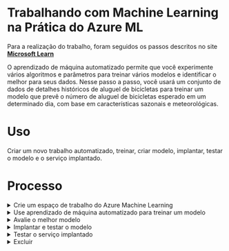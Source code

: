 # Trabalhando com Machine Learning na Prática do Azure ML

Para a realização do trabalho, foram seguidos os passos descritos no site **[Microsoft Learn](https://microsoftlearning.github.io/mslearn-ai-fundamentals/Instructions/Labs/01-machine-learning.html)**

O aprendizado de máquina automatizado permite que você experimente vários algoritmos e parâmetros para treinar vários modelos e identificar o melhor para seus dados. Nesse passo a passo, você usará um conjunto de dados de detalhes históricos de aluguel de bicicletas para treinar um modelo que prevê o número de aluguel de bicicletas esperado em um determinado dia, com base em características sazonais e meteorológicas.

# Uso

Criar um novo trabalho automatizado, treinar, criar modelo, implantar, testar o modelo e o serviço implantado.

# Processo

<details>
<summary>Crie um espaço de trabalho do Azure Machine Learning</summary>
           
1. Entre no portal do **[Azure](https://azure.microsoft.com)** com suas credenciais da Microsoft;
2. Selecione **+ Criar um recurso**, pesquise Machine Learning e crie um novo recurso do **Azure Machine Learning** com as seguintes configurações:
    - **Assinatura**: sua assinatura do Azure;
    - **Grupo de recursos**: Crie ou selecione um grupo de recursos;
    - **Nome**: Insira um nome exclusivo para seu espaço de trabalho;
    - **Região**: Selecione a região geográfica mais próxima;
    - **Conta de armazenamento**: observe a nova conta de armazenamento padrão que será criada para seu espaço de trabalho;
    - **Cofre de chaves**: Observe o novo cofre de chaves padrão que será criado para seu espaço de trabalho;
    - **Insights de aplicativos**: observe o novo recurso padrão de insights de aplicativos que será criado para seu espaço de 
    trabalho;
    - **Registro de contêiner**: Nenhum ( será criado um automaticamente na primeira vez que você implantar um modelo em um contêiner);
3. Selecione **Revisar + criar** e selecione **Criar**. Aguarde a criação do seu espaço de trabalho (pode demorar alguns minutos) e, em 
    seguida, vá para o recurso implantado;
4. Selecione **Launch Studio** (ou abra uma nova guia do navegador e navegue até **[Azure Machine Learning Studio](https://ml.azure.com)** usando sua conta da Microsoft). Feche todas as mensagens exibidas;
5. No estúdio Azure Machine Learning, você deverá ver seu espaço de trabalho recém-criado. Caso contrário, selecione **Todos os espaços de trabalho** no menu à esquerda e selecione o espaço de trabalho que você acabou de criar.


</details>
<details>
<summary>Use aprendizado de máquina automatizado para treinar um modelo</summary>

1. No Azure Machine Learning Studio, veja a página Automated ML **(em Authoring)**.

2. Crie um novo trabalho de ML automatizado com as seguintes configurações, usando **Avançar** conforme necessário para avançar pela interface do usuário:

     ### Configurações básicas:

   - **Nome do trabalho**: mslearn-bike-automl;
   - **Novo nome do experimento**: mslearn-bike-rental;
   - **Descrição**: Aprendizado de máquina automatizado para previsão de aluguel de bicicletas;
   - **Marcadores**: nenhum;

        
        #### Tipo de tarefa e dados:

        - **Selecione o tipo de tarefa**: Regressão;
        - **Selecionar conjunto de dados**: crie um novo conjunto de dados com as seguintes configurações:
      
 
        #### Tipo de dados:
     
        - **Nome**: bike-rentals;
        - **Descrição**: Dados históricos de aluguel de bicicletas;
        - **Tipo**: Tabular;

        #### Fonte de dados:
     
        - Selecione **"De arquivos da Web"**;

        #### URL da Web:

        - **URL da Web**: https://aka.ms/bike-rentals;
        - **Ignorar validação de dados**: não selecionar;
          
        #### Configurações:

        - **Formato do arquivo**: Delimitado;
        - **Delimitador**: Vírgula;
        - **Codificação**: UTF-8;
        - **Cabeçalhos de coluna**: apenas o primeiro arquivo possui cabeçalhos;
        - **Ignorar linhas**: Nenhum;
        - **Conjunto de dados com dados de várias linhas**: não selecione;

        #### Esquema:

        - Incluir todas as colunas exceto **Path**;
        - Revise os tipos detectados automaticamente;

       #### Criar:

        - Selecione **Criar**. Após a criação do conjunto de dados, selecione o conjunto de dados de **bike-rentals** para continuar a enviar o trabalho de ML automatizado;

       ##### Configurações de tarefas:
  
       - **Tipo de tarefa**: Regressão;
       - **Conjunto de dados**: bike-rentals;
       - **Coluna de destino**: rentals (Integer);

       ### Configurações adicionais:

       - **Métrica primária**: Normalized root mean squared error;
       - **Explicar o melhor modelo**: Não selecionado;
       - **Usar todos os modelos suportados**: Desmarcado. Você restringirá o trabalho para tentar apenas alguns algoritmos 
       específicos;
       - **Modelos permitidos**: Selecione apenas **RandomForest** e **LightGBM** — normalmente você gostaria de tentar o máximo possível, mas 
       cada modelo adicionado aumenta o tempo necessário para executar o trabalho;

       #### Limites: Expanda a seção
    
       - **Máximo de avaliações**: 3;
       - **Máximo de avaliações simultâneas**: 3;
       - **Máximo de nós**: 3;
       - **Limite de pontuação da métrica**: 0,085 (para que, se um modelo atingir uma pontuação da métrica de erro quadrático médio normalizado de 0,085 ou menos, o trabalho termina);
       - **Tempo limite do experimento (minutos)**: 15;
       - **Tempo limite de iteração (minutos)**: 15;
       - **Habilitar encerramento antecipado**: selecionado;

        #### Validação e testar:

       - **Tipo de validação**: divisão de validação de treinamento;
       - **Validação de percentual de dados**: 10;
       - **Dados de teste**: Nenhum;

       #### Computação:

      - **Selecione o tipo de computação**: sem servidor;
      - **Tipo de máquina virtual**: CPU;
      - **Camada de máquina virtual**: Dedicado;
      - **Tamanho da máquina virtual**: Standard_DS3_V2*;
      - **Número de instâncias**: 1;
      
3. Envie o trabalho para treinamento. Ele iniciará automaticamente.
4. Espere o trabalho terminar. Pode demorar um pouco.

</details>
<details>
<summary>Avalie o melhor modelo</summary>
  
Quando o trabalho automatizado de aprendizado de máquina for concluído, você poderá revisar o melhor modelo treinado.

1. Na guia **Visão geral** do trabalho automatizado de aprendizado de máquina, observe o melhor resumo do modelo.
   ![imagem de status de modelo](https://github.com/juliocandrade/mslearn-bike-automl/assets/66694754/666b0438-a38f-41ea-95c3-06764487c378)
>[!WARNING]
> Você poderá ver uma mensagem com o status “Aviso: pontuação de saída especificada pelo usuário alcançada…”. Esta é uma mensagem esperada. Continue para a próxima etapa.

2. Selecione o texto em **Nome do algoritmo** do melhor modelo para visualizar seus detalhes.
3. Selecione a guia **Métricas** e selecione os gráficos **residuals** e **predicted_true** se eles ainda não estiverem selecionados.
   Revise os gráficos que mostram o desempenho do modelo. O gráfico de **residuals** mostra os *resíduos* (as diferenças entre os valores previstos e reais) como um histograma. O gráfico predito_true compara os valores previstos com os valores verdadeiros.
</details>
<details>
<summary>Implantar e testar o modelo</summary>

1. Na guia **Modelo** do melhor modelo treinado pelo seu trabalho automatizado de machine learning, selecione **Implantar** e use a opção de **Serviço Web** para implantar o modelo com as seguintes configurações:
      - **Nome**: predict-rentals;
      - **Descrição**: Prever aluguel de bicicletas;
      - **Tipo de computação**: Instância de Contêiner do Azure;
      - **Habilitar autenticação**: selecionado;
2. Aguarde o início da implantação – isso pode levar alguns segundos. O **status de implantação** do endpoint de **previsão de aluguel** será indicado na parte principal da página como Running.
3. Aguarde até que o **status da implantação** mude para Succeeded. Isso pode levar de 5 a 10 minutos.
</details>
<details>
<summary>Testar o serviço implantado</summary>

Agora você pode testar seu serviço implantado.

1. No estúdio Azure Machine Learning, no menu esquerdo, selecione **Pontos de extremidade** e abra o ponto final em tempo real predict-rentals.
2. Na página do endpoint em tempo real de **predict-rentals**, visualize a guia **Testar**.
3. No painel **Inserir dados para teste de ponto de extremidade**, substitua o modelo **JSON** pelos seguintes dados de entrada:

                                             {
                                               "Inputs": { 
                                               "data": [
                                                 {
                                                   "day": 1,
                                                   "mnth": 1,   
                                                   "year": 2022,
                                                   "season": 2,
                                                   "holiday": 0,
                                                   "weekday": 1,
                                                   "workingday": 1,
                                                   "weathersit": 2, 
                                                   "temp": 0.3, 
                                                   "atemp": 0.3,
                                                   "hum": 0.3,
                                                   "windspeed": 0.3 
                                                 } 
                                               ]    
                                             },   
                                             "GlobalParameters": 1.0
                                           }

4. Clique no botão **Testar**.
5. Revise os resultados do teste, que incluem um número previsto de aluguéis com base nos recursos de entrada - semelhante a este:

                                           {
                                             "Results": [
                                               444.27799000000000
                                             ]
                                           }

   O painel de teste pegou os dados de entrada e usou o modelo treinado para retornar o número previsto de aluguéis.

Vamos revisar o que você fez. Você usou um conjunto de dados históricos de aluguel de bicicletas para treinar um modelo. O modelo prevê o número de alugueis de bicicletas esperados num determinado dia, com base em características sazonais e meteorológicas.
</details>
<details>
<summary>Excluir</summary>

O serviço web que você criou está hospedado em uma *instância de contêiner do Azure*. Se não pretender experimentá-lo ainda mais, deverá excluir para evitar cobrança desnecessária de recursos do Azure.

1. No [Studio Azure Machine Learning](https://ml.azure.com/?azure-portal=true), na guia **Pontosd e extremidade**, selecione o ponto de extremidade **predict-rentals**. Em seguida, selecione **Excluir** e confirme que deseja excluir o ponto de extremidade.
2. Excluir sua computação garante que sua assinatura não será cobrada por recursos de computação. No entanto, será cobrada uma pequena quantia pelo armazenamento de dados, desde que o espaço de trabalho do Azure Machine Learning exista na sua assinatura. Se tiver terminado de explorar o Azure Machine Learning, poderá eliminar o espaço de trabalho Azure Machine Learning e os recursos associados.

Para excluir seu espaço de trabalho:

1. No [portal Azure](https://portal.azure.com/?azure-portal=true), na página **Grupos de recursos**, abra o grupo de recursos que especificou ao criar o seu espaço de trabalho Azure Machine Learning.
1. Clique em **Excluir grupo de recursos**, digite o nome do grupo de recursos para confirmar que deseja excluí-lo e selecione **Excluir**.
</details>
